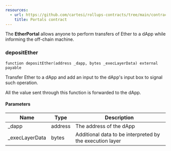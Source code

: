 ```yaml
---
resources:
  - url: https://github.com/cartesi/rollups-contracts/tree/main/contracts/portals
    title: Portals contract
---
```

The **EtherPortal** allows anyone to perform transfers of
Ether to a dApp while informing the off-chain machine.

### depositEther

```solidity
function depositEther(address _dapp, bytes _execLayerData) external payable
```

Transfer Ether to a dApp and add an input to
the dApp's input box to signal such operation.

All the value sent through this function is forwarded to the dApp.

#### Parameters

| Name            | Type    | Description                                              |
| --------------- | ------- | -------------------------------------------------------- |
| \_dapp          | address | The address of the dApp                                  |
| \_execLayerData | bytes   | Additional data to be interpreted by the execution layer |
